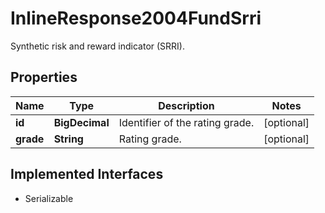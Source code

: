 

# InlineResponse2004FundSrri

Synthetic risk and reward indicator (SRRI).

## Properties

Name | Type | Description | Notes
------------ | ------------- | ------------- | -------------
**id** | **BigDecimal** | Identifier of the rating grade. |  [optional]
**grade** | **String** | Rating grade. |  [optional]


## Implemented Interfaces

* Serializable


